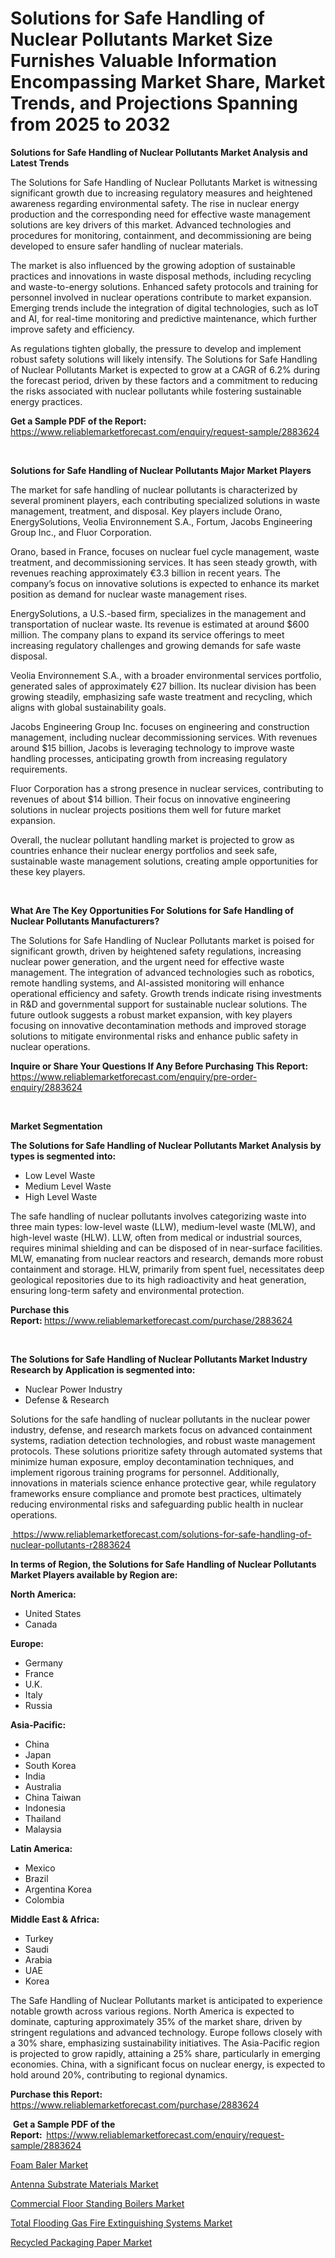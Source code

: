 <p><h1>Solutions for Safe Handling of Nuclear Pollutants Market Size Furnishes Valuable Information Encompassing Market Share, Market Trends, and Projections Spanning from 2025 to 2032</h1></p><p><strong>Solutions for Safe Handling of Nuclear Pollutants Market Analysis and Latest Trends</strong></p>
<p><p>The Solutions for Safe Handling of Nuclear Pollutants Market is witnessing significant growth due to increasing regulatory measures and heightened awareness regarding environmental safety. The rise in nuclear energy production and the corresponding need for effective waste management solutions are key drivers of this market. Advanced technologies and procedures for monitoring, containment, and decommissioning are being developed to ensure safer handling of nuclear materials.</p><p>The market is also influenced by the growing adoption of sustainable practices and innovations in waste disposal methods, including recycling and waste-to-energy solutions. Enhanced safety protocols and training for personnel involved in nuclear operations contribute to market expansion. Emerging trends include the integration of digital technologies, such as IoT and AI, for real-time monitoring and predictive maintenance, which further improve safety and efficiency.</p><p>As regulations tighten globally, the pressure to develop and implement robust safety solutions will likely intensify. The Solutions for Safe Handling of Nuclear Pollutants Market is expected to grow at a CAGR of 6.2% during the forecast period, driven by these factors and a commitment to reducing the risks associated with nuclear pollutants while fostering sustainable energy practices.</p></p>
<p><strong>Get a Sample PDF of the Report:&nbsp;</strong> <a href="https://www.reliablemarketforecast.com/enquiry/request-sample/2883624?utm_campaign=1108&utm_medium=2&utm_source=Github&utm_content=ia&utm_term=13032025&utm_id=solutions-for-safe-handling-of-nuclear-pollutants">https://www.reliablemarketforecast.com/enquiry/request-sample/2883624</a></p>
<p>&nbsp;</p>
<p><strong>Solutions for Safe Handling of Nuclear Pollutants Major Market Players</strong></p>
<p><p>The market for safe handling of nuclear pollutants is characterized by several prominent players, each contributing specialized solutions in waste management, treatment, and disposal. Key players include Orano, EnergySolutions, Veolia Environnement S.A., Fortum, Jacobs Engineering Group Inc., and Fluor Corporation. </p><p>Orano, based in France, focuses on nuclear fuel cycle management, waste treatment, and decommissioning services. It has seen steady growth, with revenues reaching approximately €3.3 billion in recent years. The company’s focus on innovative solutions is expected to enhance its market position as demand for nuclear waste management rises.</p><p>EnergySolutions, a U.S.-based firm, specializes in the management and transportation of nuclear waste. Its revenue is estimated at around $600 million. The company plans to expand its service offerings to meet increasing regulatory challenges and growing demands for safe waste disposal.</p><p>Veolia Environnement S.A., with a broader environmental services portfolio, generated sales of approximately €27 billion. Its nuclear division has been growing steadily, emphasizing safe waste treatment and recycling, which aligns with global sustainability goals.</p><p>Jacobs Engineering Group Inc. focuses on engineering and construction management, including nuclear decommissioning services. With revenues around $15 billion, Jacobs is leveraging technology to improve waste handling processes, anticipating growth from increasing regulatory requirements.</p><p>Fluor Corporation has a strong presence in nuclear services, contributing to revenues of about $14 billion. Their focus on innovative engineering solutions in nuclear projects positions them well for future market expansion.</p><p>Overall, the nuclear pollutant handling market is projected to grow as countries enhance their nuclear energy portfolios and seek safe, sustainable waste management solutions, creating ample opportunities for these key players.</p></p>
<p>&nbsp;</p>
<p><strong>What Are The Key Opportunities For Solutions for Safe Handling of Nuclear Pollutants Manufacturers?</strong></p>
<p><p>The Solutions for Safe Handling of Nuclear Pollutants market is poised for significant growth, driven by heightened safety regulations, increasing nuclear power generation, and the urgent need for effective waste management. The integration of advanced technologies such as robotics, remote handling systems, and AI-assisted monitoring will enhance operational efficiency and safety. Growth trends indicate rising investments in R&D and governmental support for sustainable nuclear solutions. The future outlook suggests a robust market expansion, with key players focusing on innovative decontamination methods and improved storage solutions to mitigate environmental risks and enhance public safety in nuclear operations.</p></p>
<p><strong>Inquire or Share Your Questions If Any Before Purchasing This Report:</strong> <a href="https://www.reliablemarketforecast.com/enquiry/pre-order-enquiry/2883624?utm_campaign=1108&utm_medium=2&utm_source=Github&utm_content=ia&utm_term=13032025&utm_id=solutions-for-safe-handling-of-nuclear-pollutants">https://www.reliablemarketforecast.com/enquiry/pre-order-enquiry/2883624</a></p>
<p>&nbsp;</p>
<p><strong>Market Segmentation</strong></p>
<p><strong>The Solutions for Safe Handling of Nuclear Pollutants Market Analysis by types is segmented into:</strong></p>
<p><ul><li>Low Level Waste</li><li>Medium Level Waste</li><li>High Level Waste</li></ul></p>
<p><p>The safe handling of nuclear pollutants involves categorizing waste into three main types: low-level waste (LLW), medium-level waste (MLW), and high-level waste (HLW). LLW, often from medical or industrial sources, requires minimal shielding and can be disposed of in near-surface facilities. MLW, emanating from nuclear reactors and research, demands more robust containment and storage. HLW, primarily from spent fuel, necessitates deep geological repositories due to its high radioactivity and heat generation, ensuring long-term safety and environmental protection.</p></p>
<p><strong>Purchase this Report:&nbsp;</strong><a href="https://www.reliablemarketforecast.com/purchase/2883624?utm_campaign=1108&utm_medium=2&utm_source=Github&utm_content=ia&utm_term=13032025&utm_id=solutions-for-safe-handling-of-nuclear-pollutants">https://www.reliablemarketforecast.com/purchase/2883624</a></p>
<p>&nbsp;</p>
<p><strong>The Solutions for Safe Handling of Nuclear Pollutants Market Industry Research by Application is segmented into:</strong></p>
<p><ul><li>Nuclear Power Industry</li><li>Defense & Research</li></ul></p>
<p><p>Solutions for the safe handling of nuclear pollutants in the nuclear power industry, defense, and research markets focus on advanced containment systems, radiation detection technologies, and robust waste management protocols. These solutions prioritize safety through automated systems that minimize human exposure, employ decontamination techniques, and implement rigorous training programs for personnel. Additionally, innovations in materials science enhance protective gear, while regulatory frameworks ensure compliance and promote best practices, ultimately reducing environmental risks and safeguarding public health in nuclear operations.</p></p>
<p><a href="https://www.reliablemarketforecast.com/solutions-for-safe-handling-of-nuclear-pollutants-r2883624?utm_campaign=1108&utm_medium=2&utm_source=Github&utm_content=ia&utm_term=13032025&utm_id=solutions-for-safe-handling-of-nuclear-pollutants">&nbsp;https://www.reliablemarketforecast.com/solutions-for-safe-handling-of-nuclear-pollutants-r2883624</a></p>
<p><strong>In terms of Region, the Solutions for Safe Handling of Nuclear Pollutants Market Players available by Region are:</strong></p>
<p>
    <p> <strong> North America: </strong>
        <ul>
            <li>United States</li>
            <li>Canada</li>
        </ul>
        </p> 
    <p> <strong> Europe: </strong>
        <ul>
            <li>Germany</li>
            <li>France</li>
            <li>U.K.</li>
            <li>Italy</li>
            <li>Russia</li>
        </ul>
        </p> 
    <p> <strong> Asia-Pacific: </strong>
        <ul>
            <li>China</li>
            <li>Japan</li>
            <li>South Korea</li>
            <li>India</li>
            <li>Australia</li>
            <li>China Taiwan</li>
            <li>Indonesia</li>
            <li>Thailand</li>
            <li>Malaysia</li>
        </ul>
        </p> 
    <p> <strong> Latin America: </strong>
        <ul>
            <li>Mexico</li>
            <li>Brazil</li>
            <li>Argentina Korea</li>
            <li>Colombia</li>
        </ul>
        </p> 
    <p> <strong> Middle East & Africa: </strong>
        <ul>
            <li>Turkey</li>
            <li>Saudi</li>
            <li>Arabia</li>
            <li>UAE</li>
            <li>Korea</li>
        </ul>
    </p>
    </p>
<p><p>The Safe Handling of Nuclear Pollutants market is anticipated to experience notable growth across various regions. North America is expected to dominate, capturing approximately 35% of the market share, driven by stringent regulations and advanced technology. Europe follows closely with a 30% share, emphasizing sustainability initiatives. The Asia-Pacific region is projected to grow rapidly, attaining a 25% share, particularly in emerging economies. China, with a significant focus on nuclear energy, is expected to hold around 20%, contributing to regional dynamics.</p></p>
<p><strong>Purchase this Report: </strong><a href="https://www.reliablemarketforecast.com/purchase/2883624?utm_campaign=1108&utm_medium=2&utm_source=Github&utm_content=ia&utm_term=13032025&utm_id=solutions-for-safe-handling-of-nuclear-pollutants">https://www.reliablemarketforecast.com/purchase/2883624</a></p>
<p>&nbsp;<strong>Get a Sample PDF of the Report:&nbsp;&nbsp;</strong><a href="https://www.reliablemarketforecast.com/enquiry/request-sample/2883624?utm_campaign=1108&utm_medium=2&utm_source=Github&utm_content=ia&utm_term=13032025&utm_id=solutions-for-safe-handling-of-nuclear-pollutants">https://www.reliablemarketforecast.com/enquiry/request-sample/2883624</a></p>
<p><strong></strong></p>
<p><p><a href="https://github.com/astadtetcha28/Market-Research-Report-List-1/blob/main/foam-baler-market.md?utm_campaign=1108&utm_medium=2&utm_source=Github&utm_content=ia&utm_term=13032025&utm_id=solutions-for-safe-handling-of-nuclear-pollutants">Foam Baler Market</a></p><p><a href="https://github.com/heeildannas/Market-Research-Report-List-1/blob/main/antenna-substrate-materials-market.md?utm_campaign=1108&utm_medium=2&utm_source=Github&utm_content=ia&utm_term=13032025&utm_id=solutions-for-safe-handling-of-nuclear-pollutants">Antenna Substrate Materials Market</a></p><p><a href="https://github.com/sibellanikmn/Market-Research-Report-List-1/blob/main/commercial-floor-standing-boilers-market.md?utm_campaign=1108&utm_medium=2&utm_source=Github&utm_content=ia&utm_term=13032025&utm_id=solutions-for-safe-handling-of-nuclear-pollutants">Commercial Floor Standing Boilers Market</a></p><p><a href="https://github.com/ertssmelov0/Market-Research-Report-List-1/blob/main/total-flooding-gas-fire-extinguishing-systems-market.md?utm_campaign=1108&utm_medium=2&utm_source=Github&utm_content=ia&utm_term=13032025&utm_id=solutions-for-safe-handling-of-nuclear-pollutants">Total Flooding Gas Fire Extinguishing Systems Market</a></p><p><a href="https://github.com/pupekironim/Market-Research-Report-List-1/blob/main/recycled-packaging-paper-market.md?utm_campaign=1108&utm_medium=2&utm_source=Github&utm_content=ia&utm_term=13032025&utm_id=solutions-for-safe-handling-of-nuclear-pollutants">Recycled Packaging Paper Market</a></p></p>